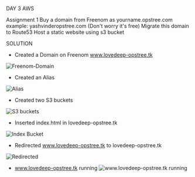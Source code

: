 DAY 3 AWS

Assignment 1
Buy a domain from Freenom as yourname.opstree.com 
 example: yashvinderopstree.com (Don't worry it's free)
Migrate this domain to Route53 
Host a static website using s3 bucket 

SOLUTION

- Created a Domain on Freenom www.lovedeep-opstree.tk

![Freenom-Domain]()

- Created an Alias

![Alias]()

- Created two S3 buckets

![S3  buckets]()

- Inserted index.html in lovedeep-opstree.tk

![Index Bucket]()

- Redirected www.lovedeep-opstree.tk to lovedeep-opstree.tk

![Redirected]()

- www.lovedeep-opstree.tk running
![www.lovedeep-opstree.tk running]()
